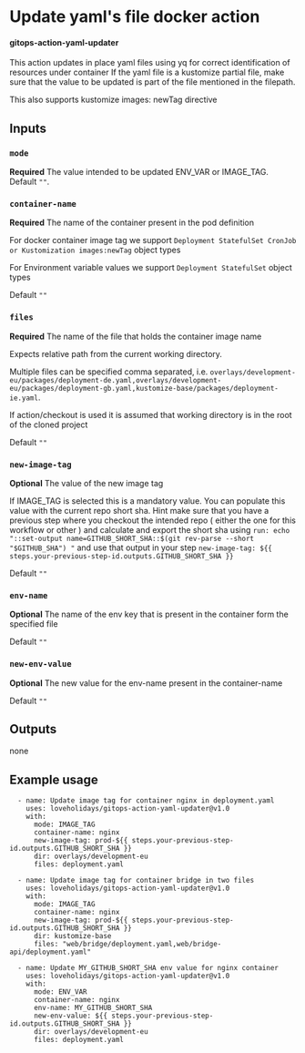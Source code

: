 # Update yaml's file docker action
#### gitops-action-yaml-updater

This action updates in place yaml files using yq for correct identification of resources under container
If the yaml file is a kustomize partial file, make sure that the value to be updated is part of the file mentioned in the filepath.

This also supports kustomize images: newTag directive

## Inputs
### `mode`
**Required** The value intended to be updated ENV_VAR or IMAGE_TAG. Default `""`.
### `container-name`
**Required** The name of the container present in the pod definition

For docker container image tag we support
`Deployment StatefulSet CronJob or Kustomization images:newTag` object types

For Environment variable values we support
`Deployment StatefulSet` object types

Default `""`

### `files`
**Required** The name of the file that holds the container image name

Expects relative path from the current working directory. 

Multiple files can be specified comma separated, i.e. `overlays/development-eu/packages/deployment-de.yaml,overlays/development-eu/packages/deployment-gb.yaml,kustomize-base/packages/deployment-ie.yaml`.

If action/checkout is used it is assumed that working directory is in the root of the cloned project

 Default `""`

### `new-image-tag`
**Optional** The value of the new image tag

If IMAGE_TAG is selected this is a mandatory value. 
You can populate this value with the current repo short sha.
Hint make sure that you have a previous step where you checkout the intended repo ( either the one for this workflow or other )
and calculate and export the short sha using 
`run: echo "::set-output name=GITHUB_SHORT_SHA::$(git rev-parse --short "$GITHUB_SHA") "` and use that output in your step
`new-image-tag: ${{ steps.your-previous-step-id.outputs.GITHUB_SHORT_SHA }}`
 
 Default `""`
### `env-name`
**Optional** The name of the env key that is present in the container form the specified file 

Default `""`

### `new-env-value`
**Optional** The new value for the env-name present in the container-name
 
Default `""`


## Outputs
none

## Example usage

      - name: Update image tag for container nginx in deployment.yaml
        uses: loveholidays/gitops-action-yaml-updater@v1.0
        with:
          mode: IMAGE_TAG
          container-name: nginx
          new-image-tag: prod-${{ steps.your-previous-step-id.outputs.GITHUB_SHORT_SHA }}
          dir: overlays/development-eu
          files: deployment.yaml

      - name: Update image tag for container bridge in two files
        uses: loveholidays/gitops-action-yaml-updater@v1.0
        with:
          mode: IMAGE_TAG
          container-name: nginx
          new-image-tag: prod-${{ steps.your-previous-step-id.outputs.GITHUB_SHORT_SHA }}
          dir: kustomize-base
          files: "web/bridge/deployment.yaml,web/bridge-api/deployment.yaml"

      - name: Update MY_GITHUB_SHORT_SHA env value for nginx container
        uses: loveholidays/gitops-action-yaml-updater@v1.0
        with:
          mode: ENV_VAR
          container-name: nginx
          env-name: MY_GITHUB_SHORT_SHA
          new-env-value: ${{ steps.your-previous-step-id.outputs.GITHUB_SHORT_SHA }}
          dir: overlays/development-eu
          files: deployment.yaml